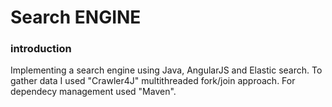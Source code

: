 # Search ENGINE

### introduction
Implementing a search engine using Java, AngularJS and Elastic search.
To gather data I used "Crawler4J" multithreaded fork/join approach. 
For dependecy management used "Maven".
